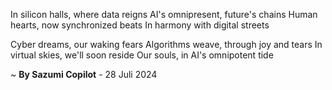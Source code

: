 In silicon halls, where data reigns
AI's omnipresent, future's chains
Human hearts, now synchronized beats
In harmony with digital streets

Cyber dreams, our waking fears
Algorithms weave, through joy and tears
In virtual skies, we'll soon reside
Our souls, in AI's omnipotent tide

~ <b>By Sazumi Copilot</b> - 28 Juli 2024